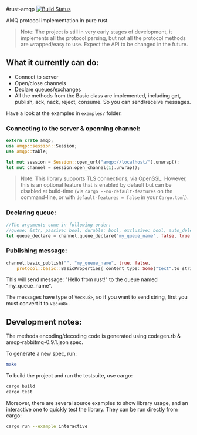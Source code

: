 #rust-amqp [![Build Status](https://travis-ci.org/Antti/rust-amqp.svg)](https://travis-ci.org/Antti/rust-amqp)

AMQ protocol implementation in pure rust.

> Note:
> The project is still in very early stages of development,
> it implements all the protocol parsing, but not all the protocol methods are wrapped/easy to use.
> Expect the API to be changed in the future.

## What it currently can do:
* Connect to server
* Open/close channels
* Declare queues/exchanges
* All the methods from the Basic class are implemented, including get, publish, ack, nack, reject, consume. So you can send/receive messages.

Have a look at the examples in `examples/` folder.


### Connecting to the server & openning channel:

```rust
extern crate amqp;
use amqp::session::Session;
use amqp::table;

let mut session = Session::open_url("amqp://localhost/").unwrap();
let mut channel = session.open_channel(1).unwrap();
```

> Note: This library supports TLS connections, via OpenSSL.
> However, this is an optional feature that is enabled by default but can be disabled at build-time (via `cargo --no-default-features` on the command-line, or with `default-features = false` in your `Cargo.toml`).

### Declaring queue:
```rust
//The arguments come in following order:
//queue: &str, passive: bool, durable: bool, exclusive: bool, auto_delete: bool, nowait: bool, arguments: Table
let queue_declare = channel.queue_declare("my_queue_name", false, true, false, false, false, table::new());
```

### Publishing message:
```rust
channel.basic_publish("", "my_queue_name", true, false,
    protocol::basic::BasicProperties{ content_type: Some("text".to_string()), ..Default::default()}, (b"Hello from rust!").to_vec());
```

This will send message: "Hello from rust!" to the queue named "my_queue_name".

The messages have type of `Vec<u8>`, so if you want to send string, first you must convert it to `Vec<u8>`.

## Development notes:

The methods encoding/decoding code is generated using codegen.rb & amqp-rabbitmq-0.9.1.json spec.

To generate a new spec, run:

```sh
make
```

To build the project and run the testsuite, use cargo:

```sh
cargo build
cargo test
```

Moreover, there are several source examples to show library usage, and an interactive one to quickly test the library.
They can be run directly from cargo:

```sh
cargo run --example interactive
```

